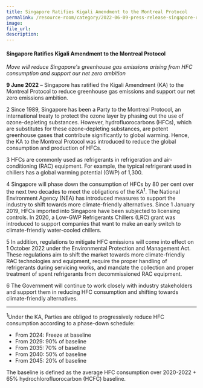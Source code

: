 ```yaml
---  
title: Singapore Ratifies Kigali Amendment to the Montreal Protocol  
permalink: /resource-room/category/2022-06-09-press-release-singapore-ratifies-kigali-amendment/  
image:  
file_url:  
description:  
---  
```


#### Singapore Ratifies Kigali Amendment to the Montreal Protocol

*Move will reduce Singapore&#39;s greenhouse gas emissions arising from HFC consumption and support our net zero ambition*

**9 June 2022** – Singapore has ratified the Kigali Amendment (KA) to the Montreal Protocol to reduce greenhouse gas emissions and support our net zero emissions ambition.

2 Since 1989, Singapore has been a Party to the Montreal Protocol, an international treaty to protect the ozone layer by phasing out the use of ozone-depleting substances. However, hydrofluorocarbons (HFCs), which are substitutes for these ozone-depleting substances, are potent greenhouse gases that contribute significantly to global warming. Hence, the KA to the Montreal Protocol was introduced to reduce the global consumption and production of HFCs.

3 HFCs are commonly used as refrigerants in refrigeration and air-conditioning (RAC) equipment. For example, the typical refrigerant used in chillers has a global warming potential (GWP) of 1,300.

4 Singapore will phase down the consumption of HFCs by 80 per cent over the next two decades to meet the obligations of the KA<sup>1</sup>. The National Environment Agency (NEA) has introduced measures to support the industry to shift towards more climate-friendly alternatives. Since 1 January 2019, HFCs imported into Singapore have been subjected to licensing controls. In 2020, a Low-GWP Refrigerants Chillers (LRC) grant was introduced to support companies that want to make an early switch to climate-friendly water-cooled chillers.

5 In addition, regulations to mitigate HFC emissions will come into effect on 1 October 2022 under the Environmental Protection and Management Act. These regulations aim to shift the market towards more climate-friendly RAC technologies and equipment, require the proper handling of refrigerants during servicing works, and mandate the collection and proper treatment of spent refrigerants from decommissioned RAC equipment.

6 The Government will continue to work closely with industry stakeholders and support them in reducing HFC consumption and shifting towards climate-friendly alternatives.


---  



<sup>1</sup>Under the KA, Parties are obliged to progressively reduce HFC consumption according to a phase-down schedule:
<ul>
  <li>From 2024: Freeze at baseline</li>
  <li>From 2029: 90% of baseline</li>
  <li>From 2035: 70% of baseline</li>
  <li>From 2040: 50% of baseline</li>
  <li>From 2045: 20% of baseline</li>
</ul>

The baseline is defined as the average HFC consumption over 2020-2022 + 65% hydrochlorofluorocarbon (HCFC) baseline.
